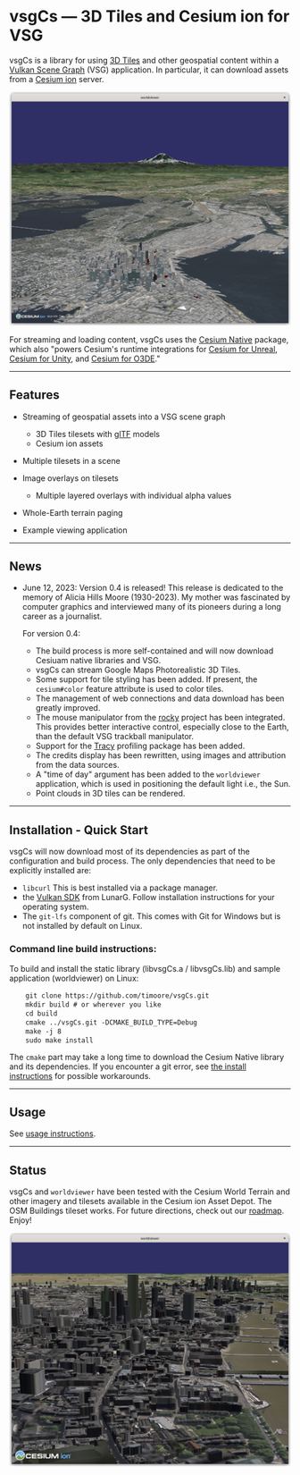 vsgCs  —  3D Tiles and Cesium ion for VSG
=====
vsgCs is a library for using [3D
Tiles](https://github.com/CesiumGS/3d-tiles) and other geospatial
    content within a [Vulkan Scene Graph](https://github.com/vsg-dev/VulkanSceneGraph) (VSG)
    application. In particular, it can download assets from a 
    [Cesium ion](https://cesium.com/platform/cesium-ion/) server.

<img src="doc/img/seattle.png" alt="Seattle with OSM buildings">

For streaming and loading content, vsgCs uses the [Cesium Native](https://github.com/CesiumGS/cesium-native)
package, which also "powers Cesium's runtime integrations for
[Cesium for Unreal](https://github.com/CesiumGS/cesium-unreal),
[Cesium for Unity](https://github.com/CesiumGS/cesium-unity), and
[Cesium for O3DE](https://github.com/CesiumGS/cesium-o3de)."

---

## Features

- Streaming of geospatial assets into a VSG scene graph
  - 3D Tiles tilesets with [glTF](https://www.khronos.org/gltf/) models
  - Cesium ion assets
  
- Multiple tilesets in a scene
- Image overlays on tilesets
  - Multiple layered overlays with individual alpha values

- Whole-Earth terrain paging
- Example viewing application

---

## News
- June 12, 2023: Version 0.4 is released! This release is dedicated to the memory of Alicia Hills
  Moore (1930-2023). My mother was fascinated by computer graphics and interviewed many of its
  pioneers during a long career as a journalist.
  
  For version 0.4:
  - The build process is more self-contained and will now download Cesiuam native libraries and VSG.
  - vsgCs can stream Google Maps Photorealistic 3D Tiles.
  - Some support for tile styling has been added. If present, the `cesium#color` feature attribute is
    used to color tiles.
  - The management of web connections and data download has been greatly improved.
  - The mouse manipulator from the [rocky](https://github.com/pelicanmapping/rocky) project has been
    integrated. This provides better interactive control, especially close to the Earth, than the
    default VSG trackball manipulator.
  - Support for the [Tracy](https://github.com/wolfpld/tracy) profiling package has been added.
  - The credits display has been rewritten, using images and attribution from the data sources.
  - A "time of day" argument has been added to the `worldviewer` application, which is used in
    positioning the default light i.e., the Sun.
  - Point clouds in 3D tiles can be rendered.
---

## Installation - Quick Start

vsgCs will now download most of its dependencies as part of the configuration and build process. The
only dependencies that need to be explicitly installed are:
- `libcurl` This is best installed via a package manager.
- the [Vulkan SDK](https://vulkan.lunarg.com/sdk/home) from LunarG. Follow installation instructions
  for your operating system.
- The `git-lfs` component of git. This comes with Git for Windows but is not installed by default on Linux.

### Command line build instructions:

To build and install the static library (libvsgCs.a / libvsgCs.lib) and sample
application (worldviewer) on Linux:
```
    git clone https://github.com/timoore/vsgCs.git
    mkdir build # or wherever you like
    cd build
    cmake ../vsgCs.git -DCMAKE_BUILD_TYPE=Debug
    make -j 8
    sudo make install
```

The `cmake` part may take a long time to download the Cesium Native library and its dependencies. If
you encounter a git error, see [the install instructions](INSTALL.md) for possible workarounds.

---


## Usage

See [usage instructions](USAGE.md).

---

## Status

vsgCs and `worldviewer` have been tested with the Cesium World Terrain
and other imagery and tilesets available in the Cesium ion Asset
Depot. The OSM Buildings tileset works. For future directions, check
out our [roadmap](doc/ROADMAP.md). Enjoy!

<img src="doc/img/london.png" alt="London, England">

